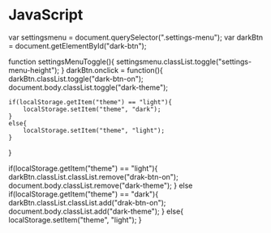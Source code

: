# JavaScript
var settingsmenu = document.querySelector(".settings-menu");
var darkBtn = document.getElementById("dark-btn");

function settingsMenuToggle(){
    settingsmenu.classList.toggle("settings-menu-height");
}
darkBtn.onclick = function(){
    darkBtn.classList.toggle("dark-btn-on");
    document.body.classList.toggle("dark-theme");

    if(localStorage.getItem("theme") == "light"){
        localStorage.setItem("theme", "dark");
    }
    else{
        localStorage.setItem("theme", "light");
    }
}


if(localStorage.getItem("theme") == "light"){
    darkBtn.classList.classList.remove("drak-btn-on");
    document.body.classList.remove("dark-theme");
}
else if(localStorage.getItem("theme") == "dark"){
    darkBtn.classList.classList.add("drak-btn-on");
    document.body.classList.add("dark-theme");
}
else{
    localStorage.setItem("theme", "light");
}
